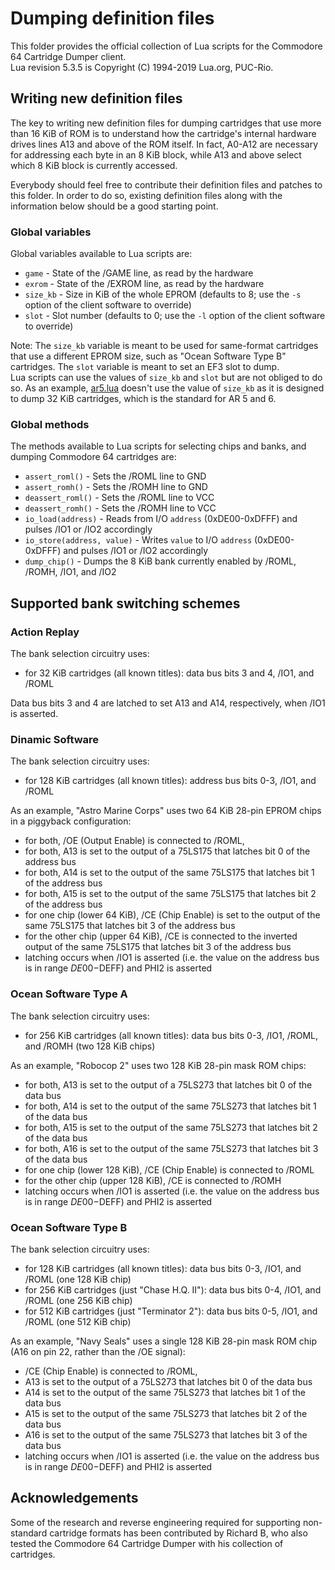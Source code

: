 # Dumping definition files

This folder provides the official collection of Lua scripts for the Commodore 64 Cartridge Dumper client.<br>
Lua revision 5.3.5 is Copyright (C) 1994-2019 Lua.org, PUC-Rio.

## Writing new definition files

The key to writing new definition files for dumping cartridges that use more than 16 KiB of ROM is to understand how the cartridge's internal hardware drives lines A13 and above of the ROM itself. In fact, A0-A12 are necessary for addressing each byte in an 8 KiB block, while A13 and above select which 8 KiB block is currently accessed.

Everybody should feel free to contribute their definition files and patches to this folder. In order to do so, existing definition files along with the information below should be a good starting point.

### Global variables

Global variables available to Lua scripts are:
 - `game` - State of the /GAME line, as read by the hardware
 - `exrom` - State of the /EXROM line, as read by the hardware
 - `size_kb` - Size in KiB of the whole EPROM (defaults to 8; use the `-s` option of the client software to override)
 - `slot` - Slot number (defaults to 0; use the `-l` option of the client software to override)

Note: The `size_kb` variable is meant to be used for same-format cartridges that use a different EPROM size, such as "Ocean Software Type B" cartridges. The `slot` variable is meant to set an EF3 slot to dump.  
Lua scripts can use the values of `size_kb` and `slot` but are not obliged to do so. As an example, [ar5.lua](ar5.lua) doesn't use the value of `size_kb` as it is designed to dump 32 KiB cartridges, which is the standard for AR 5 and 6.

### Global methods

The methods available to Lua scripts for selecting chips and banks, and dumping Commodore 64 cartridges are:
 - `assert_roml()` - Sets the /ROML line to GND
 - `assert_romh()` - Sets the /ROMH line to GND
 - `deassert_roml()` - Sets the /ROML line to VCC
 - `deassert_romh()` - Sets the /ROMH line to VCC
 - `io_load(address)` - Reads from I/O `address` (0xDE00-0xDFFF) and pulses /IO1 or /IO2 accordingly
 - `io_store(address, value)` - Writes `value` to I/O `address` (0xDE00-0xDFFF) and pulses /IO1 or /IO2 accordingly
 - `dump_chip()` - Dumps the 8 KiB bank currently enabled by /ROML, /ROMH, /IO1, and /IO2

## Supported bank switching schemes

### Action Replay

The bank selection circuitry uses:
- for 32 KiB cartridges (all known titles): data bus bits 3 and 4, /IO1, and /ROML

Data bus bits 3 and 4 are latched to set A13 and A14, respectively, when /IO1 is asserted.

### Dinamic Software

The bank selection circuitry uses:
- for 128 KiB cartridges (all known titles): address bus bits 0-3, /IO1, and /ROML

As an example, "Astro Marine Corps" uses two 64 KiB 28-pin EPROM chips in a piggyback configuration:
- for both, /OE (Output Enable) is connected to /ROML,
- for both, A13 is set to the output of a 75LS175 that latches bit 0 of the address bus
- for both, A14 is set to the output of the same 75LS175 that latches bit 1 of the address bus
- for both, A15 is set to the output of the same 75LS175 that latches bit 2 of the address bus
- for one chip (lower 64 KiB), /CE (Chip Enable) is set to the output of the same 75LS175 that latches bit 3 of the address bus
- for the other chip (upper 64 KiB), /CE is connected to the inverted output of the same 75LS175 that latches bit 3 of the address bus
- latching occurs when /IO1 is asserted (i.e. the value on the address bus is in range $DE00-$DEFF) and PHI2 is asserted

### Ocean Software Type A

The bank selection circuitry uses:
- for 256 KiB cartridges (all known titles): data bus bits 0-3, /IO1, /ROML, and /ROMH (two 128 KiB chips)

As an example, "Robocop 2" uses two 128 KiB 28-pin mask ROM chips:
- for both, A13 is set to the output of a 75LS273 that latches bit 0 of the data bus
- for both, A14 is set to the output of the same 75LS273 that latches bit 1 of the data bus
- for both, A15 is set to the output of the same 75LS273 that latches bit 2 of the data bus
- for both, A16 is set to the output of the same 75LS273 that latches bit 3 of the data bus
- for one chip (lower 128 KiB), /CE (Chip Enable) is connected to /ROML
- for the other chip (upper 128 KiB), /CE is connected to /ROMH
- latching occurs when /IO1 is asserted (i.e. the value on the address bus is in range $DE00-$DEFF) and PHI2 is asserted

### Ocean Software Type B

The bank selection circuitry uses:
- for 128 KiB cartridges (all known titles):     data bus bits 0-3, /IO1, and /ROML (one 128 KiB chip)
- for 256 KiB cartridges (just "Chase H.Q. II"): data bus bits 0-4, /IO1, and /ROML (one 256 KiB chip)
- for 512 KiB cartridges (just "Terminator 2"):  data bus bits 0-5, /IO1, and /ROML (one 512 KiB chip)

As an example, "Navy Seals" uses a single 128 KiB 28-pin mask ROM chip (A16 on pin 22, rather than the /OE signal):
- /CE (Chip Enable) is connected to /ROML,
- A13 is set to the output of a 75LS273 that latches bit 0 of the data bus
- A14 is set to the output of the same 75LS273 that latches bit 1 of the data bus
- A15 is set to the output of the same 75LS273 that latches bit 2 of the data bus
- A16 is set to the output of the same 75LS273 that latches bit 3 of the data bus
- latching occurs when /IO1 is asserted (i.e. the value on the address bus is in range $DE00-$DEFF) and PHI2 is asserted

## Acknowledgements

Some of the research and reverse engineering required for supporting non-standard cartridge formats has been contributed by Richard B, who also tested the Commodore 64 Cartridge Dumper with his collection of cartridges.
